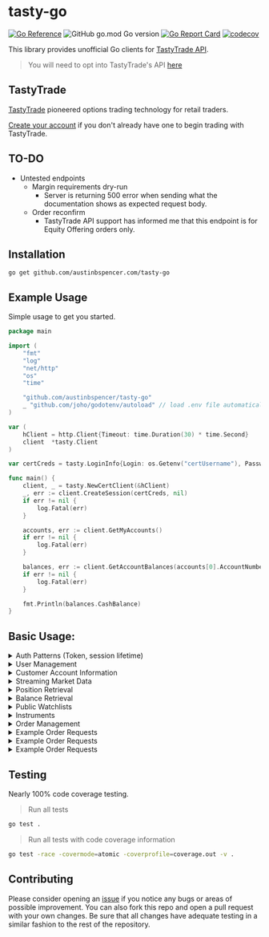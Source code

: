 # tasty-go

[![Go Reference](https://pkg.go.dev/badge/github.com/austinbspencer/tasty-go.svg)](https://pkg.go.dev/github.com/austinbspencer/tasty-go)
![GitHub go.mod Go version](https://img.shields.io/github/go-mod/go-version/austinbspencer/tasty-go)
[![Go Report Card](https://goreportcard.com/badge/github.com/austinbspencer/tasty-go)](https://goreportcard.com/report/github.com/austinbspencer/tasty-go)
[![codecov](https://codecov.io/gh/austinbspencer/tasty-go/branch/main/graph/badge.svg?token=ZVVJF2RFQO)](https://codecov.io/gh/austinbspencer/tasty-go)

This library provides unofficial Go clients for [TastyTrade API](https://tastytrade.com).

> You will need to opt into TastyTrade's API [here](https://developer.tastytrade.com)

## TastyTrade

[TastyTrade](https://tastytrade.com/about-us/) pioneered options trading technology for retail traders.

[Create your account](https://start.tastytrade.com/#/login?referralCode=MS53QAT6DS) if you don't already have one to begin trading with TastyTrade.

## TO-DO

- Untested endpoints
  - Margin requirements dry-run
    - Server is returning 500 error when sending what the documentation shows as expected request body.
  - Order reconfirm
    - TastyTrade API support has informed me that this endpoint is for Equity Offering orders only.

## Installation

```
go get github.com/austinbspencer.com/tasty-go
```

## Example Usage

Simple usage to get you started.

```go
package main

import (
	"fmt"
	"log"
	"net/http"
	"os"
	"time"

	"github.com/austinbspencer/tasty-go"
	_ "github.com/joho/godotenv/autoload" // load .env file automatically
)

var (
	hClient = http.Client{Timeout: time.Duration(30) * time.Second}
	client  *tasty.Client
)

var certCreds = tasty.LoginInfo{Login: os.Getenv("certUsername"), Password: os.Getenv("certPassword")}

func main() {
	client, _ = tasty.NewCertClient(&hClient)
	_, err := client.CreateSession(certCreds, nil)
	if err != nil {
		log.Fatal(err)
	}

	accounts, err := client.GetMyAccounts()
	if err != nil {
		log.Fatal(err)
	}

	balances, err := client.GetAccountBalances(accounts[0].AccountNumber)
	if err != nil {
		log.Fatal(err)
	}

	fmt.Println(balances.CashBalance)
}

```

## Basic Usage:

<details>
<summary>Auth Patterns (Token, session lifetime)</summary>

Check out TastyTrade's [documentation](https://developer.tastytrade.com/#auth-patterns-token-session-lifetime)

- Create / validate / create from remember token

```go
package main

import (
	"fmt"
	"log"
	"net/http"
	"os"
	"time"

	"github.com/austinbspencer/tasty-go"
	_ "github.com/joho/godotenv/autoload" // load .env file automatically
)

var (
	hClient   = http.Client{Timeout: time.Duration(30) * time.Second}
	certCreds = tasty.LoginInfo{
		Login:      os.Getenv("certUsername"),
		Password:   os.Getenv("certPassword"),
		RememberMe: true,
	}
)

const accountNumber = "5WV48989"

func main() {
	client, _ := tasty.NewCertClient(&hClient)
	_, err := client.CreateSession(certCreds, nil)
	if err != nil {
		log.Fatal(err)
	}

	_, err = client.ValidateSession()
	if err != nil {
		_, err = client.
			CreateSession(tasty.LoginInfo{
				Login:    client.Session.User.Email,
				Password: *client.Session.RememberToken,
			}, nil)
		if err != nil {
			log.Fatal(err)
		}
	}

	fmt.Println("Session is valid")

	// Destroy the session
	err = client.DestroySession()
	if err != nil {
		log.Fatal(err)
	}
}

```

</details>

<details>
<summary>User Management</summary>

Check out TastyTrade's [documentation](https://developer.tastytrade.com/#user-management)

> Password Reset

```go
package main

import (
	"fmt"
	"log"
	"net/http"
	"os"
	"time"

	"github.com/austinbspencer/tasty-go"
	_ "github.com/joho/godotenv/autoload" // load .env file automatically
)

var (
	hClient   = http.Client{Timeout: time.Duration(30) * time.Second}
	certCreds = tasty.LoginInfo{
		Login:      os.Getenv("certUsername"),
		Password:   os.Getenv("certPassword"),
		RememberMe: true,
	}
)

const accountNumber = "5WV48989"

func main() {
	client, _ := tasty.NewCertClient(&hClient)
	_, err := client.CreateSession(certCreds, nil)
	if err != nil {
		log.Fatal(err)
	}

	err = client.RequestPasswordResetEmail(client.Session.User.Email)
	if err != nil {
		log.Fatal(err)
	}

	// You will get an email with a reset link after the above request
	// This link will have a token in the query
	// https://developer.tastytrade.com/password/reset/?token=this-is-your-token

	// Attach the token along with new password in change request
	// Password change will invalidate all current sessions
	err = client.ChangePassword(tasty.PasswordReset{
		Password:             "newPassword",
		PasswordConfirmation: "newPassword",
		ResetPasswordToken:   "this-is-your-token",
	})
	if err != nil {
		log.Fatal(err)
	}
}

```

</details>

<details>
<summary>Customer Account Information</summary>

Check out TastyTrade's [documentation](https://developer.tastytrade.com/#customer-account-information)

```go
package main

import (
	"fmt"
	"log"
	"net/http"
	"os"
	"time"

	"github.com/austinbspencer/tasty-go"
	_ "github.com/joho/godotenv/autoload" // load .env file automatically
)

var (
	hClient   = http.Client{Timeout: time.Duration(30) * time.Second}
	certCreds = tasty.LoginInfo{
		Login:      os.Getenv("certUsername"),
		Password:   os.Getenv("certPassword"),
		RememberMe: true,
	}
)

const accountNumber = "5WV48989"

func main() {
	client, _ := tasty.NewCertClient(&hClient)
	_, err := client.CreateSession(certCreds, nil)
	if err != nil {
		log.Fatal(err)
	}

	accounts, err := client.GetMyAccounts()
	if err != nil {
		log.Fatal(err)
	}

	fmt.Printf("I have access to %d accounts!", len(accounts))
}

```

</details>

<details>
<summary>Streaming Market Data</summary>

**This requires using the DXFeed Streamer which isn't supported by TastyTrade or this unofficial TastyTrade API wrapper.**

Check out TastyTrade's [documentation](https://developer.tastytrade.com/#streaming-market-data)

```go
package main

import (
	"log"
	"net/http"
	"os"
	"time"

	"github.com/austinbspencer/tasty-go"
	_ "github.com/joho/godotenv/autoload" // load .env file automatically
)

var (
	hClient   = http.Client{Timeout: time.Duration(30) * time.Second}
	certCreds = tasty.LoginInfo{
		Login:      os.Getenv("certUsername"),
		Password:   os.Getenv("certPassword"),
		RememberMe: true,
	}
)

const accountNumber = "5WV48989"

func main() {
	client, _ := tasty.NewCertClient(&hClient)
	_, err := client.CreateSession(certCreds, nil)
	if err != nil {
		log.Fatal(err)
	}

	dxFeedData, err := client.GetQuoteStreamerTokens()
	if err != nil {
		log.Fatal(err)
	}

	// Do something with the streamer data
}

```

</details>

<details>
<summary>Position Retrieval</summary>

View all current account positions

Check out TastyTrade's [documentation](https://developer.tastytrade.com/#position-retrieval)

```go
package main

import (
	"fmt"
	"log"
	"net/http"
	"os"
	"time"

	"github.com/austinbspencer/tasty-go"
	_ "github.com/joho/godotenv/autoload" // load .env file automatically
)

var (
	hClient   = http.Client{Timeout: time.Duration(30) * time.Second}
	certCreds = tasty.LoginInfo{
		Login:      os.Getenv("certUsername"),
		Password:   os.Getenv("certPassword"),
		RememberMe: true,
	}
)

const accountNumber = "5WV48989"

func main() {
	client, _ := tasty.NewCertClient(&hClient)
	_, err := client.CreateSession(certCreds, nil)
	if err != nil {
		log.Fatal(err)
	}

	positions, err := client.GetAccountPositions(accountNumber, tasty.AccountPositionQuery{})
	if err != nil {
		log.Fatal(err)
	}

	fmt.Printf("You have %d positions on your account!", len(positions))
}

```

</details>

<details>
<summary>Balance Retrieval</summary>

Check out TastyTrade's [documentation](https://developer.tastytrade.com/#balance-retrieval)

```go
package main

import (
	"fmt"
	"log"
	"net/http"
	"os"
	"time"

	"github.com/austinbspencer/tasty-go"
	_ "github.com/joho/godotenv/autoload" // load .env file automatically
)

var (
	hClient   = http.Client{Timeout: time.Duration(30) * time.Second}
	certCreds = tasty.LoginInfo{
		Login:      os.Getenv("certUsername"),
		Password:   os.Getenv("certPassword"),
		RememberMe: true,
	}
)

const accountNumber = "5WV48989"

func main() {
	client, _ := tasty.NewCertClient(&hClient)
	_, err := client.CreateSession(certCreds, nil)
	if err != nil {
		log.Fatal(err)
	}

	balances, err := client.GetAccountBalances(accountNumber)
	if err != nil {
		log.Fatal(err)
	}

	fmt.Printf("Your account %s has a cash balance of %f.", balances.AccountNumber, balances.CashBalance)
}

```

</details>

<details>
<summary>Public Watchlists</summary>

Check out TastyTrade's [documentation](https://developer.tastytrade.com/#watchlists)

```go
package main

import (
	"fmt"
	"log"
	"net/http"
	"os"
	"time"

	"github.com/austinbspencer/tasty-go"
	_ "github.com/joho/godotenv/autoload" // load .env file automatically
)

var (
	hClient   = http.Client{Timeout: time.Duration(30) * time.Second}
	certCreds = tasty.LoginInfo{
		Login:      os.Getenv("certUsername"),
		Password:   os.Getenv("certPassword"),
		RememberMe: true,
	}
)

const accountNumber = "5WV48989"

func main() {
	client, _ := tasty.NewCertClient(&hClient)
	_, err := client.CreateSession(certCreds, nil)
	if err != nil {
		log.Fatal(err)
	}

	countsOnly := false

	watchlists, err := client.GetPublicWatchlists(countsOnly)
	if err != nil {
		log.Fatal(err)
	}

	fmt.Printf("There are %d public watchlists!", len(watchlists))
}

```

</details>

<details>
<summary>Instruments</summary>

Check out TastyTrade's [documentation](https://developer.tastytrade.com/#instruments) and [Open API Spec](https://developer.tastytrade.com/open-api-spec/instruments/)

> Equity Options

```go
package main

import (
	"fmt"
	"log"
	"net/http"
	"os"
	"time"

	"github.com/austinbspencer/tasty-go"
	_ "github.com/joho/godotenv/autoload" // load .env file automatically
)

var (
	hClient   = http.Client{Timeout: time.Duration(30) * time.Second}
	certCreds = tasty.LoginInfo{
		Login:      os.Getenv("certUsername"),
		Password:   os.Getenv("certPassword"),
		RememberMe: true,
	}
)

const accountNumber = "5WV48989"

func main() {
	client, _ := tasty.NewCertClient(&hClient)
	_, err := client.CreateSession(certCreds, nil)
	if err != nil {
		log.Fatal(err)
	}

	eoSymbol := tasty.EquityOptionsSymbology{
		Symbol:     "AMD",
		OptionType: tasty.Call,
		Strike:     180,
		Expiration: time.Date(2023, 06, 23, 0, 0, 0, 0, time.UTC),
	}

	equityOptions, err := client.GetEquityOptions(tasty.EquityOptionsQuery{Symbols: []string{eoSymbol.Build()}})
	if err != nil {
		log.Fatal(err)
	}

	fmt.Printf("Your equity option with underlying symbol: %s", equityOptions[0].UnderlyingSymbol)
}

```

> Future Options

```go
package main

import (
	"fmt"
	"log"
	"net/http"
	"os"
	"time"

	"github.com/austinbspencer/tasty-go"
	_ "github.com/joho/godotenv/autoload" // load .env file automatically
)

var (
	hClient   = http.Client{Timeout: time.Duration(30) * time.Second}
	certCreds = tasty.LoginInfo{
		Login:      os.Getenv("certUsername"),
		Password:   os.Getenv("certPassword"),
		RememberMe: true,
	}
)

const accountNumber = "5WV48989"

func main() {
	client, _ := tasty.NewCertClient(&hClient)
	_, err := client.CreateSession(certCreds, nil)
	if err != nil {
		log.Fatal(err)
	}

	future := tasty.FutureSymbology{ProductCode: "ES", MonthCode: tasty.December, YearDigit: 9}

	expiry := time.Date(2019, 9, 27, 0, 0, 0, 0, time.Local)
	fcc := tasty.FutureOptionsSymbology{
		OptionContractCode: "EW4U9",
		FutureContractCode: future.Build(),
		OptionType:         tasty.Put,
		Strike:             2975,
		Expiration:         expiry,
	}

	query := tasty.FutureOptionsQuery{
		Symbols: []string{fcc.Build()},
	}

	futureOptions, err := client.GetFutureOptions(query)
	if err != nil {
		log.Fatal(err)
	}

	fmt.Printf("Your future option with underlying symbol: %s", futureOptions[0].UnderlyingSymbol)
}

```

</details>

<details>
<summary>Order Management</summary>

Check out TastyTrade's [documentation](https://developer.tastytrade.com/#order-management)

> Live Orders

```go
package main

import (
	"fmt"
	"log"
	"net/http"
	"os"
	"time"

	"github.com/austinbspencer/tasty-go"
	_ "github.com/joho/godotenv/autoload" // load .env file automatically
)

var (
	hClient   = http.Client{Timeout: time.Duration(30) * time.Second}
	certCreds = tasty.LoginInfo{
		Login:      os.Getenv("certUsername"),
		Password:   os.Getenv("certPassword"),
		RememberMe: true,
	}
)

const accountNumber = "5WV48989"

func main() {
	client, _ := tasty.NewCertClient(&hClient)
	_, err := client.CreateSession(certCreds, nil)
	if err != nil {
		log.Fatal(err)
	}

	liveOrders, err := client.GetAccountLiveOrders(accountNumber)
	if err != nil {
		log.Fatal(err)
	}

	fmt.Printf("Your account has %d live orders!", len(liveOrders))
}

```

> Dry Run

```go
package main

import (
	"fmt"
	"log"
	"net/http"
	"os"
	"time"

	"github.com/austinbspencer/tasty-go"
	_ "github.com/joho/godotenv/autoload" // load .env file automatically
)

var (
	hClient   = http.Client{Timeout: time.Duration(30) * time.Second}
	certCreds = tasty.LoginInfo{
		Login:      os.Getenv("certUsername"),
		Password:   os.Getenv("certPassword"),
		RememberMe: true,
	}
)

const accountNumber = "5WV48989"

func main() {
	client, _ := tasty.NewCertClient(&hClient)
	_, err := client.CreateSession(certCreds, nil)
	if err != nil {
		log.Fatal(err)
	}

	symbol := "AMD"
	quantity := 1
	action := tasty.BTO

	order := tasty.NewOrder{
		TimeInForce: tasty.Day,
		OrderType:   tasty.Market,
		Legs: []tasty.NewOrderLeg{
			{
				InstrumentType: tasty.EquityIT,
				Symbol:         symbol,
				Quantity:       quantity,
				Action:         action,
			},
		},
	}

	resp, orderErr, err := client.SubmitOrderDryRun(accountNumber, order)
	if err != nil {
		log.Fatal(err)
	} else if orderErr != nil {
		log.Fatal(orderErr)
	}

	fmt.Printf("Your dry run order status is %s!", resp.Order.Status)
}

```

> Send Order

```go
package main

import (
	"fmt"
	"log"
	"net/http"
	"os"
	"time"

	"github.com/austinbspencer/tasty-go"
	_ "github.com/joho/godotenv/autoload" // load .env file automatically
)

var (
	hClient   = http.Client{Timeout: time.Duration(30) * time.Second}
	certCreds = tasty.LoginInfo{
		Login:      os.Getenv("certUsername"),
		Password:   os.Getenv("certPassword"),
		RememberMe: true,
	}
)

const accountNumber = "5WV48989"

func main() {
	client, _ := tasty.NewCertClient(&hClient)
	_, err := client.CreateSession(certCreds, nil)
	if err != nil {
		log.Fatal(err)
	}

	symbol := "RIVN"
	quantity := 1
	action1 := tasty.BTC

	symbol1 := tasty.EquityOptionsSymbology{
		Symbol:     symbol,
		OptionType: tasty.Call,
		Strike:     15,
		Expiration: time.Date(2023, 6, 23, 0, 0, 0, 0, time.Local),
	}

	order := tasty.NewOrder{
		TimeInForce: tasty.GTC,
		OrderType:   tasty.Limit,
		PriceEffect: tasty.Debit,
		Price:       0.04,
		Legs: []tasty.NewOrderLeg{
			{
				InstrumentType: tasty.EquityOptionIT,
				Symbol:         symbol1.Build(),
				Quantity:       quantity,
				Action:         action1,
			},
		},
		Rules: tasty.NewOrderRules{Conditions: []tasty.NewOrderCondition{
			{
				Action:         tasty.Route,
				Symbol:         symbol,
				InstrumentType: "Equity",
				Indicator:      tasty.Last,
				Comparator:     tasty.LTE,
				Threshold:      0.01,
			},
		}},
	}

	resp, orderErr, err := client.SubmitOrder(accountNumber, order)
	if err != nil {
		log.Fatal(err)
	} else if orderErr != nil {
		log.Fatal(orderErr)
	}

	fmt.Printf("Your order with id: %d has a status of %s!", resp.Order.ID, resp.Order.Status)
}

```

> Cancel Replace

```go
package main

import (
	"fmt"
	"log"
	"net/http"
	"os"
	"time"

	"github.com/austinbspencer/tasty-go"
	_ "github.com/joho/godotenv/autoload" // load .env file automatically
)

var (
	hClient   = http.Client{Timeout: time.Duration(30) * time.Second}
	certCreds = tasty.LoginInfo{
		Login:      os.Getenv("certUsername"),
		Password:   os.Getenv("certPassword"),
		RememberMe: true,
	}
)

const accountNumber = "5WV48989"

func main() {
	client, _ := tasty.NewCertClient(&hClient)
	_, err := client.CreateSession(certCreds, nil)
	if err != nil {
		log.Fatal(err)
	}

	orderID := 68678

	orderECR := tasty.NewOrderECR{
		TimeInForce: tasty.Day,
		Price:       185.45,
		OrderType:   tasty.Limit,
		PriceEffect: tasty.Debit,
		ValueEffect: tasty.Debit,
	}

	newOrder, err := client.ReplaceOrder(accountNumber, orderID, orderECR)
	if err != nil {
		log.Fatal(err)
	}

	fmt.Printf("Your order was replaced with order with id: %d has a status of %s!", newOrder.ID, newOrder.Status)
}

```

</details>

<details>
<summary>Example Order Requests</summary>

Check out TastyTrade's [documentation](https://developer.tastytrade.com/#example-order-requests)

> Market Order

```go
order := tasty.NewOrder{
	TimeInForce: tasty.Day,
	OrderType:   tasty.Market,
	Legs: []tasty.NewOrderLeg{
		{
			InstrumentType: tasty.EquityIT,
			Symbol: "AMD",
			Quantity: 1,
			Action: tasty.BTO,
		},
	},
}
```

> GTC Closing Order

```go
order := tasty.NewOrder{
	TimeInForce: tasty.GTC,
	Price: 150.25,
	PriceEffect: tasty.Credit,
	OrderType:   tasty.Limit,
	Legs: []tasty.NewOrderLeg{
		{
			InstrumentType: tasty.EquityIT,
			Symbol: "AMD",
			Quantity: 1,
			Action: tasty.STC,
		},
	},
}
```

> Short Futures Limit Order

```go
order := tasty.NewOrder{
	TimeInForce: tasty.Day,
	Price: 90.03,
	PriceEffect: tasty.Credit,
	OrderType:   tasty.Limit,
	Legs: []tasty.NewOrderLeg{
		{
			InstrumentType: tasty.FutureIT,
			Symbol: "/CLZ2",
			Quantity: 1,
			Action: tasty.STO,
		},
	},
}
```

> Bear Call Spread

```go
eoSymbolShort := tasty.EquityOptionsSymbology{
	Symbol:     "AMD",
	OptionType: tasty.Call,
	Strike:     185,
	Expiration: time.Date(2023, 06, 23, 0, 0, 0, 0, time.UTC),
}

eoSymbolLong := tasty.EquityOptionsSymbology{
	Symbol:     "AMD",
	OptionType: tasty.Call,
	Strike:     187.5,
	Expiration: time.Date(2023, 06, 23, 0, 0, 0, 0, time.UTC),
}

order := tasty.NewOrder{
	TimeInForce: tasty.Day,
	Price:       0.85,
	PriceEffect: tasty.Credit,
	OrderType:   tasty.Limit,
	Legs: []tasty.NewOrderLeg{
		{
			InstrumentType: tasty.EquityOptionIT,
			Symbol:         eoSymbolShort.Build(),
			Quantity:       1,
			Action:         tasty.STO,
		},
		{
			InstrumentType: tasty.EquityOptionIT,
			Symbol:         eoSymbolLong.Build(),
			Quantity:       1,
			Action:         tasty.BTO,
		},
	},
}
```

> GTD Order

```go
order := tasty.NewOrder{
	TimeInForce: tasty.GTD,
	GtcDate:     "2023-06-23",
	Price:       0.85,
	PriceEffect: tasty.Credit,
	OrderType:   tasty.Limit,
	Legs: []tasty.NewOrderLeg{
		{
			InstrumentType: tasty.EquityIT,
			Symbol:         "AMD",
			Quantity:       1,
			Action:         tasty.BTO,
		},
	},
}
```

> Stop Limit Order

```go
order := tasty.NewOrder{
	TimeInForce: tasty.Day,
	Price:       180.0,
	PriceEffect: tasty.Debit,
	OrderType:   tasty.Limit,
	StopTrigger: 180.0,
	Legs: []tasty.NewOrderLeg{
		{
			InstrumentType: tasty.EquityIT,
			Symbol:         "AMD",
			Quantity:       1,
			Action:         tasty.BTO,
		},
	},
}
```

> Notional Cryptocurrency Order

```go
order := tasty.NewOrder{
	TimeInForce: tasty.GTC,
	OrderType:   tasty.NotionalMarket,
	Value:       10.0,
	ValueEffect: tasty.Debit,
	Legs: []tasty.NewOrderLeg{
		{
			InstrumentType: tasty.Crypto,
			Symbol:         string(tasty.Bitcoin),
			Action:         tasty.BTO,
		},
	},
}
```

</details>

<details>
<summary>Example Order Requests</summary>

**Tastytrade only supports fractional trading of certain equity products.**

- To determine if an equity can be fractionally traded, fetch the equity instrument and check the is-fractional-quantity-eligible field

Check out TastyTrade's [documentation](https://developer.tastytrade.com/#example-order-requests)

> Fractional Quantity Order

```go
// Fractional orders must have a minimum monetary value of $5.
// Buy orders for 0.5 shares of a $1 stock will be rejected.
order := tasty.NewOrder{
	TimeInForce: tasty.Day,
	OrderType:   tasty.Market,
	Legs: []tasty.NewOrderLeg{
		{
			InstrumentType: tasty.EquityIT,
			Symbol:         "AMD",
			Quantity:       0.5,
			Action:         tasty.BTO,
		},
	},
}
```

> Notional Amount Order

```go
// To buy $10 of AMD stock, submit a Notional Market order with a value
// instead of a price. Omit the quantity field from the legs:
order := tasty.NewOrder{
	TimeInForce: tasty.Day,
	OrderType:   tasty.NotionalMarket,
	Value: 10.0,
	ValueEffect: tasty.Debit,
	Legs: []tasty.NewOrderLeg{
		{
			InstrumentType: tasty.EquityIT,
			Symbol:         "AMD",
			Action:         tasty.BTO,
		},
	},
}
```

</details>

<details>
<summary>Example Order Requests</summary>
All transactions impacting an accounts balances or positions are available at this endpoint.

Check out TastyTrade's [documentation](https://developer.tastytrade.com/#transaction-history)

```go
package main

import (
	"fmt"
	"log"
	"net/http"
	"os"
	"time"

	"github.com/austinbspencer/tasty-go"
	_ "github.com/joho/godotenv/autoload" // load .env file automatically
)

var (
	hClient   = http.Client{Timeout: time.Duration(30) * time.Second}
	certCreds = tasty.LoginInfo{
		Login:      os.Getenv("certUsername"),
		Password:   os.Getenv("certPassword"),
		RememberMe: true,
	}
)

const accountNumber = "5WV48989"

func main() {
	client, _ := tasty.NewCertClient(&hClient)
	_, err := client.CreateSession(certCreds, nil)
	if err != nil {
		log.Fatal(err)
	}

	transactions, err := client.GetAccountTransactions(accountNumber, tasty.TransactionsQuery{PerPage: 2})
	if err != nil {
		log.Fatal(err)
	}

	latest := transactions[0]

	fmt.Printf("Your latest transaction was a %s of %s!", latest.TransactionType, latest.UnderlyingSymbol)
}

```

</details>

## Testing

Nearly 100% code coverage testing.

> Run all tests

```bash
go test .
```

> Run all tests with code coverage information

```bash
go test -race -covermode=atomic -coverprofile=coverage.out -v .
```

## Contributing

Please consider opening an [issue](https://github.com/austinbspencer/tasty-go/issues) if you notice any bugs or areas of possible improvement. You can also fork this repo and open a pull request with your own changes. Be sure that all changes have adequate testing in a similar fashion to the rest of the repository.

